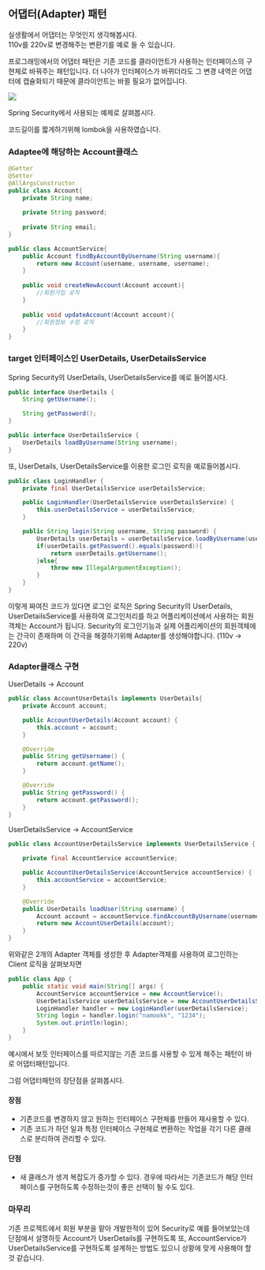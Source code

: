 ## 어댑터(Adapter) 패턴

실생활에서 어댑터는 무엇인지 생각해봅시다.    
110v를 220v로 변경해주는 변환기를 예로 들 수 있습니다.

프로그래밍에서의 어댑터 패턴은 기존 코드를 클라이언트가 사용하는 인터페이스의 구현체로 바꿔주는 패턴입니다.
더 나아가 인터페이스가 바뀌더라도 그 변경 내역은 어댑터에 캡슐화되기 때문에 클라이언트는 바뀔 필요가 없어집니다.

![](https://images.velog.io/images/papakang22/post/4f78710f-0667-4d4a-badb-9736953f1efd/R1280x0.png)

Spring Security에서 사용되는 예제로 살펴봅시다.

코드길이를 짧게하기위해 lombok을 사용하였습니다.

### Adaptee에 해당하는 Account클래스

```java
@Getter
@Setter
@AllArgsConstructor
public class Account{
    private String name;
    
    private String password;
    
    private String email;
}

public class AccountService{
    public Account findByAccountByUsername(String username){
        return new Account(username, username, username);
    }
    
    public void createNewAccount(Account account){
        //회원가입 로직
    }
    
    public void updateAccount(Account account){
        //회원정보 수정 로직
    }
}
```

### target 인터페이스인 UserDetails, UserDetailsService

Spring Security의 UserDetails, UserDetailsService를 예로 들어봅시다.

```java
public interface UserDetails {
    String getUsername();

    String getPassword();
}

public interface UserDetailsService {
    UserDetails loadByUsername(String username);
}
```

또, UserDetails, UserDetailsService를 이용한 로그인 로직을 예로들어봅시다.

```java
public class LoginHandler {
    private final UserDetailsService userDetailsService;

    public LoginHandler(UserDetailsService userDetailsService) {
        this.userDetailsService = userDetailsService;
    }

    public String login(String username, String password) {
        UserDetails userDetails = userDetailsService.loadByUsername(username);
        if(userDetails.getPassword().equals(password)){
            return userDetails.getUsername();
        }else{
            throw new IllegalArgumentException();
        }
    }
}
```

이렇게 짜여진 코드가 있다면 로그인 로직은 Spring Security의 UserDetails, UserDetailsService를 사용하여 로그인처리를 하고 어플리케이션에서 사용하는 회원객체는 Account가 됩니다.
Security의 로그인기능과 실제 어플리케이션의 회원객체에는 간극이 존재하며 이 간극을 해결하기위해 Adapter를 생성해야합니다. (110v -> 220v)

### Adapter클래스 구현
UserDetails -> Account
```java
public class AccountUserDetails implements UserDetails{
    private Account account;

    public AccountUserDetails(Account account) {
        this.account = account;
    }

    @Override
    public String getUsername() {
        return account.getName();
    }

    @Override
    public String getPassword() {
        return account.getPassword();
    }
}
```

UserDetailsService -> AccountService

```java
public class AccountUserDetailsService implements UserDetailsService {

    private final AccountService accountService;

    public AccountUserDetailsService(AccountService accountService) {
        this.accountService = accountService;
    }

    @Override
    public UserDetails loadUser(String username) {
        Account account = accountService.findAccountByUsername(username);
        return new AccountUserDetails(account);
    }
}
```

위와같은 2개의 Adapter 객체를 생성한 후 Adapter객체를 사용하여 로그인하는 Client 로직을 살펴보자면

```java
public class App {
    public static void main(String[] args) {
        AccountService accountService = new AccountService();
        UserDetailsService userDetailsService = new AccountUserDetailsService(accountService);
        LoginHandler handler = new LoginHandler(userDetailsService);
        String login = handler.login("namookk", "1234");
        System.out.println(login);
    }
}
```

예시에서 보듯 인터페이스를 따르지않는 기존 코드를 사용할 수 있게 해주는 패턴이 바로 어댑터패턴입니다.

그럼 어댑터패턴의 장단점을 살펴봅시다.

#### 장점

+ 기존코드를 변경하지 않고 원하는 인터페이스 구현체를 만들어 재사용할 수 있다.
+ 기존 코드가 하던 일과 특정 인터페이스 구현체로 변환하는 작업을 각기 다른 클래스로 분리하여 관리할 수 있다.

#### 단점
+ 새 클래스가 생겨 복잡도가 증가할 수 있다. 경우에 따라서는 기존코드가 해당 인터페이스를 구현하도록 수정하는것이 좋은 선택이 될 수도 있다.


### 마무리

기존 프로젝트에서 회원 부분을 맡아 개발한적이 있어 Security로 예를 들어보았는데 단점에서 설명하듯 Account가 UserDetails를 구현하도록 또, AccountService가 UserDetailsService를 구현하도록 설계하는 방법도 있으니 상황에 맞게 사용해야 할 것 같습니다.